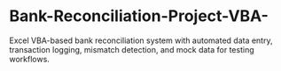 # Bank-Reconciliation-Project-VBA-
Excel VBA-based bank reconciliation system with automated data entry, transaction logging, mismatch detection, and mock data for testing workflows.
